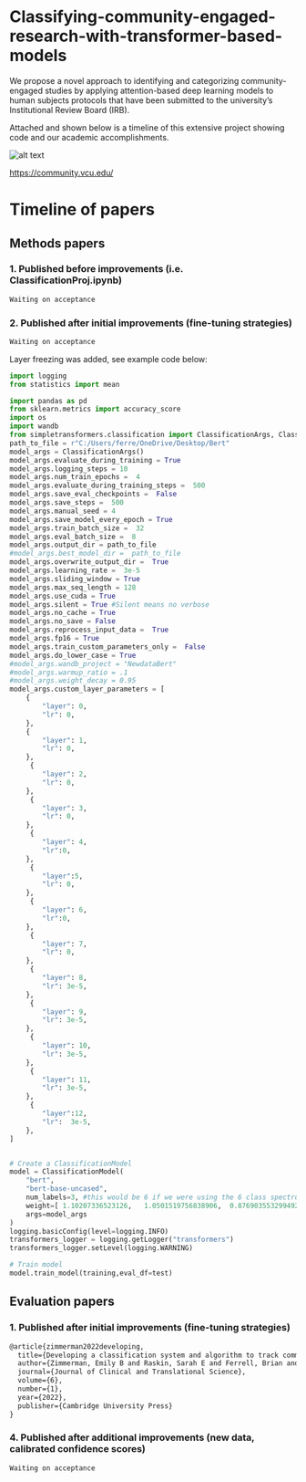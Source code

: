 # Classifying-community-engaged-research-with-transformer-based-models

We propose a novel approach to identifying and categorizing community-engaged studies by applying attention-based deep learning models to human subjects protocols that have been submitted to the university’s Institutional Review Board (IRB).

Attached and shown below is a timeline of this extensive project showing code and our academic accomplishments.

![alt text](https://community.vcu.edu/media/community2019/images/hero-images-/homepage-header.jpg)

https://community.vcu.edu/

# Timeline of papers
## Methods papers
### 1. Published before improvements (i.e. ClassificationProj.ipynb)

```latex
Waiting on acceptance
```

### 2. Published after initial improvements (fine-tuning strategies)

```latex
Waiting on acceptance
```

Layer freezing was added, see example code below:

```python
import logging
from statistics import mean

import pandas as pd
from sklearn.metrics import accuracy_score
import os
import wandb
from simpletransformers.classification import ClassificationArgs, ClassificationModel
path_to_file = r"C:/Users/ferre/OneDrive/Desktop/Bert"
model_args = ClassificationArgs()
model_args.evaluate_during_training = True
model_args.logging_steps = 10
model_args.num_train_epochs =  4
model_args.evaluate_during_training_steps =  500
model_args.save_eval_checkpoints =  False
model_args.save_steps =  500
model_args.manual_seed = 4
model_args.save_model_every_epoch = True
model_args.train_batch_size =  32
model_args.eval_batch_size =  8
model_args.output_dir = path_to_file
#model_args.best_model_dir =  path_to_file
model_args.overwrite_output_dir =  True
model_args.learning_rate =  3e-5
model_args.sliding_window = True
model_args.max_seq_length = 128
model_args.use_cuda = True
model_args.silent = True #Silent means no verbose
model_args.no_cache = True
model_args.no_save = False
model_args.reprocess_input_data =  True
model_args.fp16 = True
model_args.train_custom_parameters_only =  False
model_args.do_lower_case = True
#model_args.wandb_project = "NewdataBert"
#model_args.warmup_ratio = .1
#model_args.weight_decay = 0.95
model_args.custom_layer_parameters = [
    {
        "layer": 0,
        "lr": 0,
    },
    {
        "layer": 1,
        "lr": 0,
    },
     {
        "layer": 2,
        "lr": 0,
    },
     {
        "layer": 3,
        "lr": 0,
    },
     {
        "layer": 4,
        "lr":0,
    },
     {
        "layer":5,
        "lr": 0,
    },
     {
        "layer": 6,
        "lr":0,
    },
     {
        "layer": 7,
        "lr": 0,
    },
     {
        "layer": 8,
        "lr": 3e-5,
    },
     {
        "layer": 9,
        "lr": 3e-5,
    },
     {
        "layer": 10,
        "lr": 3e-5,
    },
     {
        "layer": 11,
        "lr": 3e-5,
    },
     {
        "layer":12,
        "lr":  3e-5,
    },
]


# Create a ClassificationModel
model = ClassificationModel(
    "bert", 
    "bert-base-uncased",
    num_labels=3, #this would be 6 if we were using the 6 class spectrum 
    weight=[ 1.10207336523126,   1.0501519756838906,  0.8769035532994924],
    args=model_args
)
logging.basicConfig(level=logging.INFO)
transformers_logger = logging.getLogger("transformers")
transformers_logger.setLevel(logging.WARNING)

# Train model
model.train_model(training,eval_df=test)
```
## Evaluation papers
### 1. Published after initial improvements (fine-tuning strategies)

```latex
@article{zimmerman2022developing,
  title={Developing a classification system and algorithm to track community-engaged research using IRB protocols at a large research university},
  author={Zimmerman, Emily B and Raskin, Sarah E and Ferrell, Brian and Krist, Alex H},
  journal={Journal of Clinical and Translational Science},
  volume={6},
  number={1},
  year={2022},
  publisher={Cambridge University Press}
}
```

### 4. Published after additional improvements (new data, calibrated confidence scores)

```latex
Waiting on acceptance
```

